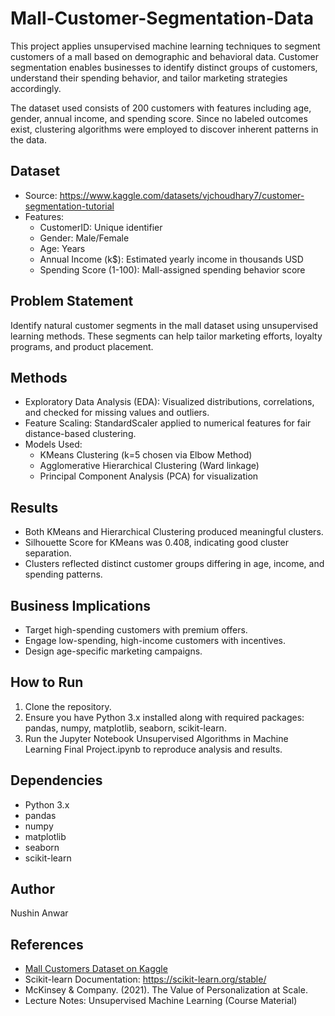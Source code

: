 # Mall-Customer-Segmentation-Data

This project applies unsupervised machine learning techniques to segment customers of a mall based on demographic and behavioral data. Customer segmentation enables businesses to identify distinct groups of customers, understand their spending behavior, and tailor marketing strategies accordingly.

The dataset used consists of 200 customers with features including age, gender, annual income, and spending score. Since no labeled outcomes exist, clustering algorithms were employed to discover inherent patterns in the data.

## Dataset

- Source: https://www.kaggle.com/datasets/vjchoudhary7/customer-segmentation-tutorial
- Features:
  - CustomerID: Unique identifier
  - Gender: Male/Female
  - Age: Years
  - Annual Income (k$): Estimated yearly income in thousands USD
  - Spending Score (1-100): Mall-assigned spending behavior score

## Problem Statement

Identify natural customer segments in the mall dataset using unsupervised learning methods. These segments can help tailor marketing efforts, loyalty programs, and product placement.

## Methods

- Exploratory Data Analysis (EDA): Visualized distributions, correlations, and checked for missing values and outliers.
- Feature Scaling: StandardScaler applied to numerical features for fair distance-based clustering.
- Models Used:
  - KMeans Clustering (k=5 chosen via Elbow Method)
  - Agglomerative Hierarchical Clustering (Ward linkage)
  - Principal Component Analysis (PCA) for visualization

## Results

- Both KMeans and Hierarchical Clustering produced meaningful clusters.
- Silhouette Score for KMeans was 0.408, indicating good cluster separation.
- Clusters reflected distinct customer groups differing in age, income, and spending patterns.

## Business Implications

- Target high-spending customers with premium offers.
- Engage low-spending, high-income customers with incentives.
- Design age-specific marketing campaigns.

## How to Run

1. Clone the repository.
2. Ensure you have Python 3.x installed along with required packages: pandas, numpy, matplotlib, seaborn, scikit-learn.
3. Run the Jupyter Notebook Unsupervised Algorithms in Machine Learning Final Project.ipynb to reproduce analysis and results.

## Dependencies

- Python 3.x
- pandas
- numpy
- matplotlib
- seaborn
- scikit-learn

## Author

Nushin Anwar

## References

- [Mall Customers Dataset on Kaggle](https://www.kaggle.com/datasets/vjchoudhary7/customer-segmentation-tutorial)
- Scikit-learn Documentation: https://scikit-learn.org/stable/
- McKinsey & Company. (2021). The Value of Personalization at Scale.
- Lecture Notes: Unsupervised Machine Learning (Course Material)

